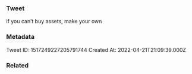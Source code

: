 ### Tweet
if you can’t buy assets, make your own

### Metadata
Tweet ID: 1517249227205791744
Created At: 2022-04-21T21:09:39.000Z

### Related

